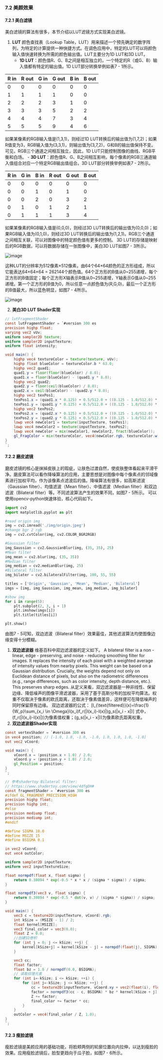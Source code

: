 ### 7.2 美颜效果
#### 7.2.1 美白滤镜
美白滤镜的算法有很多，本节介绍以LUT滤镜方式实现美白滤镜。
1. **LUT**
颜色查找表（Lookup Table，LUT）用来描述一个预先确定的数字阵列，为特定的计算提供一种快捷方式。在调色应用中，特定的LUT可以将颜色输入值快速转换为所需的颜色输出值。LUT主要分为1D LUT和3D LUT。
    - **1D LUT**：颜色值R、G、B之间是相互独立的，一个特定的R（或G、B）输入值都有特定的输出值。1D LUT部分转换举例如表7 - 1所示。
  
      
| R in | R out | G in | G out | B in | B out |
| ---- | ---- | ---- | ---- | ---- | ---- |
| 0 | 0 | 0 | 0 | 0 | 0 |
| 1 | 1 | 1 | 1 | 0 | 0 |
| 2 | 2 | 2 | 3 | 1 | 0 |
| 3 | 3 | 3 | 5 | 2 | 2 |
| 4 | 4 | 4 | 7 | 3 | 4 |
| 5 | 5 | 5 | 9 | 4 | 6 |


如果某像素的RGB输入值是(1,3,1)，则经过1D LUT转换后的输出值为(1,7,2)；如果R值变为3，RGB输入值为(3,3,1)，则输出值为(3,7,2)，G和B的输出值保持不变。可见，RGB三个通道之间相互独立，因此，1D LUT只能控制图像的曲线、RGB平衡和白场。
    - **3D LUT**：颜色值R、G、B之间相互影响，每个像素的RGB三通道输入值组合对应一个特定RGB输出值组合。3D LUT部分转换举例如表7 - 2所示。

    
| R in | G in | B in | R out | G out | B out |
| ---- | ---- | ---- | ---- | ---- | ---- |
| 0 | 0 | 0 | 0 | 0 | 0 |
| 0 | 0 | 1 | 0 | 1 | 0 |
| 0 | 0 | 2 | 0 | 3 | 2 |
| 0 | 1 | 0 | 1 | 2 | 1 |
| 0 | 1 | 1 | 1 | 3 | 4 |



如果某像素的RGB输入值是(0,0,0)，则经过3D LUT转换后的输出值为(0,0,0)；如果RGB输入值为(0,1,0)，则经过3D LUT转换后的输出值为(1,2,1)。RGB三个通道之间相互关联，可以对图像中的特定颜色值有更多的控制。
3D LUT的存储是映射后的RGB数据，可以将数据存储在一张图像中，美白3D LUT如图7 - 3所示。

![image](https://github.com/user-attachments/assets/71700fe2-e64e-4bdc-9130-6ea8cfc3fd92)


这种LUT的分辨率为512像素×512像素，由64个64×64颜色的正方形组成，所以它能表达64×64×64 = 262144个颜色值。64个正方形的B值从0~255递增，每个正方形的B值固定；每个正方形X轴表示R值从0~255递增，Y轴表示G值从0~255递增。第一个正方形的B值为0，所以任意一点颜色值为(R,G,0)，最后一个正方形的B值最大，所以蓝色明显，如图7 - 4所示。 

![image](https://github.com/user-attachments/assets/6c22e5d0-ebea-4998-9427-2c87b56ad1d2)



2. **美白3D LUT Shader实现**
```glsl
// lutFragmentShader
const lutFragmentShader = `#version 300 es
precision highp float;
varying vec2 vUv;
uniform sampler2D texture;
uniform sampler2D inputTexture;
uniform float intensity;

void main() {
    highp vec4 textureColor = texture(texture, vUv);
    highp float blueColor = textureColor.b * 63.0;
    highp vec2 quad1;
    quad1.y = floor(floor(blueColor) / 8.0);
    quad1.x = floor(blueColor) - (quad1.y * 8.0);
    highp vec2 quad2;
    quad2.y = floor(ceil(blueColor) / 8.0);
    quad2.x = ceil(blueColor) - (quad2.y * 8.0);
    highp vec2 texPos1;
    texPos1.x = (quad1.x * 0.125) + 0.5/512.0 + ((0.125 - 1.0/512.0) * textureColor.r);
    texPos1.y = (quad1.y * 0.125) + 0.5/512.0 + ((0.125 - 1.0/512.0) * textureColor.g);
    highp vec2 texPos2;
    texPos2.x = (quad2.x * 0.125) + 0.5/512.0 + ((0.125 - 1.0/512.0) * textureColor.r);
    texPos2.y = (quad2.y * 0.125) + 0.5/512.0 + ((0.125 - 1.0/512.0) * textureColor.g);
    lowp vec4 newColor1 = texture(inputTexture, texPos1);
    lowp vec4 newColor2 = texture(inputTexture, texPos2);
    lowp vec4 newColor = mix(newColor1, newColor2, fract(blueColor));
    gl_FragColor = mix(textureColor, vec4(newColor.rgb, textureColor.w), 0.9);
}
`;
```

#### 7.2.2 磨皮滤镜
磨皮滤镜的核心是抹掉皮肤上的瑕疵，让肤色过渡自然，使皮肤整体看起来平滑干净。磨皮算法可以看作降噪算法的应用，主要思想是对图像中每个像素点的邻域像素进行加权平均，作为该像素点滤波后的值。降噪算法有很多，如高斯滤波（Gaussian filter）、均值滤波（Mean filter）、中值滤波（Median filter）和双边滤波（Bilateral filter）等。不同滤波算法产生的效果不同，如图7 - 5所示。
可以使用opencv-python快速体验，核心代码如下。
```python
import cv2
import matplotlib.pyplot as plt

#read origin img
img = cv2.imread('./img/origin.jpeg')
#change bgr 2 rgb
img = cv2.cvtColor(img, cv2.COLOR_BGR2RGB)

#Gaussian filter
img_Gaussian = cv2.GaussianBlur(img, (35, 35), 25)
#Mean filter
img_mean = cv2.blur(img, (35, 35))
#Median filter
img_median = cv2.medianBlur(img, 25)
#Bilateral filter
img_bilater = cv2.bilateralFilter(img, 100, 55, 55)

titles = ['Origin', 'Gaussian', 'Mean', 'Median', 'Bilateral']
imgs = [img, img_Gaussian, img_mean, img_median, img_bilater]

#show img
for i in range(5):
    plt.subplot(2, 3, i + 1)
    plt.imshow(imgs[i])
    plt.title(titles[i])

plt.show()
```
由图7 - 5可知，双边滤波（Bilateral filter）效果最佳，其他滤波算法均使图像边缘变得十分模糊。
1. **双边滤波器**
维基百科中双边滤波器的定义如下。
A bilateral filter is a non - linear, edge - preserving, and noise - reducing smoothing filter for images. It replaces the intensity of each pixel with a weighted average of intensity values from nearby pixels. This weight can be based on a Gaussian distribution. Crucially, the weights depend not only on Euclidean distance of pixels, but also on the radiometric differences (e.g., range differences, such as color intensity, depth distance, etc.). This preserves sharp edges.
从定义来看，双边滤波器是一种非线性、保留边缘、降低噪声的图像平滑滤波器，采用了基于高斯分布的加权平均算法。权重不仅取决于像素的欧氏距离，还取决于像素值差异，这样便可在降低噪声的同时保留原有边缘。
双边滤波器的公式：
\[I_{\text{filtered}}(x)=\frac{1}{W_p}\sum_{x_i \in \Omega}I(x_i)f_r(\|I(x_i)-I(x)\|)g_s(\|x_i - x\|)\]
式中，\(f_r(\|I(x_i)-I(x)\|)\)为像素值权重；\(g_s(\|x_i - x\|)\)为像素欧氏距离权重。
2. **双边滤波器Shader实现**
```glsl
const vertexShader = `#version 300 es
in vec4 position; // [-1.0, 1.0, -1.0, -1.0, 1.0, 1.0, 1.0, -1.0]
out vec2 vCoord;

void main() {
    vCoord.x = (position.x + 1.0) / 2.0;
    vCoord.y = (position.y + 1.0) / 2.0;
    gl_Position = position;
}
`;

// 参考shadertoy Bilateral filter:
// https://www.shadertoy.com/view/4dfgDH#
const fragmentShader = `#version 300 es
#ifdef GL_FRAGMENT_PRECISION_HIGH
precision highp float;
precision highp int;
#else
precision mediump float;
precision mediump int;
#endif

#define SIGMA 10.0
#define MSIZE 15
#define BSIGMA 0.1

in vec2 vCoord;
out vec4 outColor;

uniform sampler2D inputTexture;
uniform vec2 inputTextureSize;

float normpdf(float x, float sigma) {
    return 0.39894 * exp(-0.5 * x * x / (sigma * sigma)) / sigma;
}

float normpdf3(vec3 v, float sigma) {
    return 0.39894 * exp(-0.5 * dot(v, v) / (sigma * sigma)) / sigma;
}

void main() {
    vec3 c = texture2D(inputTexture, vCoord).rgb;
    int kSize = (MSIZE - 1) / 2;
    float kernel[MSIZE];
    vec3 final_color = vec3(0.0);
    float Z = 0.0;
    //创建1D卷积
    for (int j = 0; j <= kSize; ++j) {
        kernel[kSize+j] = kernel[kSize - j] = normpdf(float(j), SIGMA);
    }

    vec3 cc;
    float factor;
    float bz = 1.0 / normpdf(0.0, BSIGMA);
    // 读取纹理元素
    for (int i=-kSize; i <= kSize; ++i) {
        for (int j=-kSize; j <= kSize; ++j) {
            cc = texture2D(inputTexture, vCoord.xy + vec2(float(i), float(j)) / inputTextureSize.xy).rgb;
            factor = normpdf3(cc - c, BSIGMA) * bz * kernel[kSize + j] * kernel[kSize + i];
            Z += factor;
            final_color += factor * cc;
        }
    }
    outColor = vec4(final_color / Z, 1.0);
}
`;
```

#### 7.2.3 瘦脸滤镜
瘦脸滤镜是美颜应用的基础功能，将脸颊两侧的轮廓位置向内拉伸，以达到瘦脸的效果。应用瘦脸滤镜后，脸型更趋向于瓜子脸，如图7 - 6所示。 
